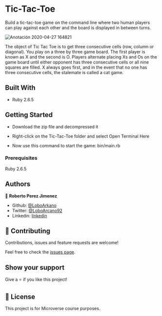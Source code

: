 # Tic-Tac-Toe
Build a tic-tac-toe game on the command line where two human players can play against each other and the board is displayed in between turns.

![Anotación 2020-04-27 164821](https://user-images.githubusercontent.com/33432289/80424462-68f4a180-88a7-11ea-9cd4-79cc15bf3a3d.jpg)

The object of Tic Tac Toe is to get three consecutive cells (row, column or diagonal). You play on a three by three game board. The first player is known as X and the second is O. Players alternate placing Xs and Os on the game board until either opponent has three consecutive cells or all nine squares are filled. X always goes first, and in the event that no one has three consecutive cells, the stalemate is called a cat game.

## Built With

- Ruby 2.6.5

## Getting Started

- Download the zip file and decompressed it

- Right-click on the Tic-Tac-Toe folder and select Open Terminal Here

- Now use this command to start the game: bin/main.rb

### Prerequisites

Ruby 2.6.5

## Authors

👤 **Roberto Perez Jimenez**

- Github: [@LoboArkano](https://github.com/LoboArkano)
- Twitter: [@LoboArcano92](https://twitter.com/LoboArcano92)
- Linkedin: [linkedin](https://www.linkedin.com/in/jos%C3%A9-roberto-p%C3%A9rez-jim%C3%A9nez-97a729195/ )

## 🤝 Contributing

Contributions, issues and feature requests are welcome!

Feel free to check the [issues page](issues/).

## Show your support

Give a ⭐️ if you like this project!
 
## 📝 License

This project is for Microverse course purposes.

